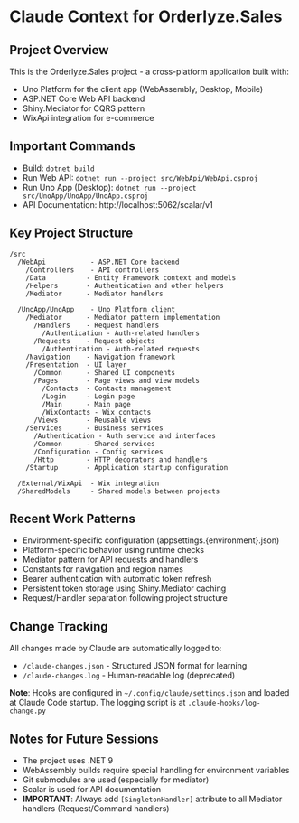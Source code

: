 # Claude Context for Orderlyze.Sales

## Project Overview
This is the Orderlyze.Sales project - a cross-platform application built with:
- Uno Platform for the client app (WebAssembly, Desktop, Mobile)
- ASP.NET Core Web API backend
- Shiny.Mediator for CQRS pattern
- WixApi integration for e-commerce

## Important Commands
- Build: `dotnet build`
- Run Web API: `dotnet run --project src/WebApi/WebApi.csproj`
- Run Uno App (Desktop): `dotnet run --project src/UnoApp/UnoApp/UnoApp.csproj`
- API Documentation: http://localhost:5062/scalar/v1

## Key Project Structure
```
/src
  /WebApi           - ASP.NET Core backend
    /Controllers    - API controllers
    /Data          - Entity Framework context and models
    /Helpers       - Authentication and other helpers
    /Mediator      - Mediator handlers
    
  /UnoApp/UnoApp    - Uno Platform client
    /Mediator      - Mediator pattern implementation
      /Handlers    - Request handlers
        /Authentication - Auth-related handlers
      /Requests    - Request objects
        /Authentication - Auth-related requests
    /Navigation    - Navigation framework
    /Presentation  - UI layer
      /Common      - Shared UI components
      /Pages       - Page views and view models
        /Contacts  - Contacts management
        /Login     - Login page
        /Main      - Main page
        /WixContacts - Wix contacts
      /Views       - Reusable views
    /Services      - Business services
      /Authentication - Auth service and interfaces
      /Common      - Shared services
      /Configuration - Config services
      /Http        - HTTP decorators and handlers
    /Startup       - Application startup configuration
    
  /External/WixApi  - Wix integration
  /SharedModels     - Shared models between projects
```

## Recent Work Patterns
- Environment-specific configuration (appsettings.{environment}.json)
- Platform-specific behavior using runtime checks
- Mediator pattern for API requests and handlers
- Constants for navigation and region names
- Bearer authentication with automatic token refresh
- Persistent token storage using Shiny.Mediator caching
- Request/Handler separation following project structure

## Change Tracking
All changes made by Claude are automatically logged to:
- `/claude-changes.json` - Structured JSON format for learning
- `/claude-changes.log` - Human-readable log (deprecated)

**Note**: Hooks are configured in `~/.config/claude/settings.json` and loaded at Claude Code startup.
The logging script is at `.claude-hooks/log-change.py`

## Notes for Future Sessions
- The project uses .NET 9
- WebAssembly builds require special handling for environment variables
- Git submodules are used (especially for mediator)
- Scalar is used for API documentation
- **IMPORTANT**: Always add `[SingletonHandler]` attribute to all Mediator handlers (Request/Command handlers)